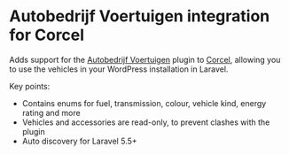 # Autobedrijf Voertuigen integration for Corcel

Adds support for the [Autobedrijf Voertuigen][1] plugin to [Corcel][2], allowing you to use the
vehicles in your WordPress installation in Laravel.

Key points:

- Contains enums for fuel, transmission, colour, vehicle kind, energy rating and more
- Vehicles and accessories are read-only, to prevent clashes with the plugin
- Auto discovery for Laravel 5.5+

[1]: https://tussendoor.nl/wordpress-plugins/autobedrijf-voertuigen-wordpress-plugin
[2]: https://github.com/corcel/corcel
